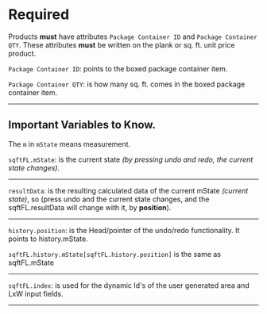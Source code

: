 # Required
Products **must** have attributes `Package Container ID` and `Package Container QTY`.
These attributes **must** be written on the plank or sq. ft. unit price product.

`Package Container ID`: points to the boxed package container item.

 `Package Container QTY`: is how many sq. ft. comes in the boxed package container item.
 
 -------------------------

Important Variables to Know.
 -------------------------

The `m` in `mState` means measurement.

`sqftFL.mState`: is the current state *(by pressing undo and redo, the current state changes).*
 
 -------------------------
 
 `resultData`: is the resulting calculated data of the current mState *(current state)*, so 
(press undo and the current state changes, and the sqftFL.resultData will change with it, by **position**).
 
 -------------------------
 
 `history.position`: is the Head/pointer of the undo/redo functionality. It points to history.mState.
 
`sqftFL.history.mState[sqftFL.history.position]` is the same as sqftFL.mState
 
 -------------------------
 
 `sqftFL.index`: is used for the dynamic Id's of the user generated area and LxW input fields.
 
 ------------------------- 
 